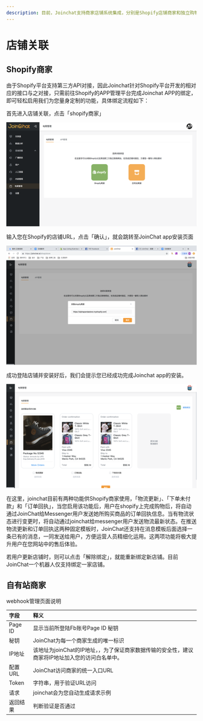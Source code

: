 ```yaml
---
description: 目前，Joinchat支持商家店铺系统集成，分别是Shopify店铺商家和独立购物网站两种商家类型。
---
```


# 店铺关联

## Shopify商家

由于Shopify平台支持第三方API对接，因此Joinchat针对Shopify平台开发的相对应的接口与之对接，只需前往Shopify的APP管理平台完成Joinchat APP的绑定，即可轻松启用我们为您量身定制的功能，具体绑定流程如下：

首先进入店铺关联，点击「shopify商家」

![](../.gitbook/assets/image%20%2827%29.png)

输入您在Shopify的店铺URL，点击「确认」，就会跳转至JoinChat app安装页面

![&#x8F93;&#x5165;&#x5E97;&#x94FA;URL](../.gitbook/assets/image%20%2843%29.png)

成功登陆店铺并安装好后，我们会提示您已经成功完成Joinchat app的安装。

![&#x9009;&#x62E9;&#x529F;&#x80FD;](../.gitbook/assets/image%20%2842%29.png)

在这里，joinchat目前有两种功能供Shopify商家使用，「物流更新」、「下单未付款」和「订单回执」，当您启用该功能后，用户在shopify上完成购物后，将自动通过JoinChat给Messenger用户发送她所购买商品的订单回执信息。当有物流状态进行变更时，将自动通过joinchat给messenger用户发送物流最新状态。在推送物流更新和订单回执这两种固定模板时，JoinChat还支持在消息模板后面选择一条已有的消息，一同发送给用户，方便运营人员精细化运用。这两项功能将极大提升用户在您网站中的售后体验。

若用户更新店铺时，则可以点击「解除绑定」，就能重新绑定新店铺。目前JoinChat一个机器人仅支持绑定一家店铺。

## 自有站商家

webhook管理页面说明

| 字段 | 释义 |
| :--- | :--- |
| Page ID | 显示当前所登陆Fb账号Page ID 秘钥 |
| 秘钥 | JoinChat为每一个商家生成的唯一标识 |
| IP地址 | 该地址为joinChat的IP地址，，为了保证商家数据传输的安全性，建议商家将IP地址加入您的访问白名单中。  |
| 配置URL | JoinChat访问商家的统一入口URL |
| Token | 字符串，用于验证URL访问 |
| 请求 | joinchat会为您自动生成请求示例 |
| 返回结果 | 判断验证是否通过 |



